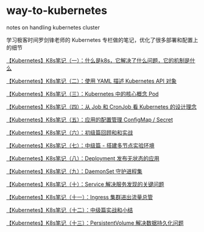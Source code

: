 # way-to-kubernetes

notes on handling kubernetes cluster

学习极客时间罗剑锋老师的 Kubernetes 专栏做的笔记，优化了很多部署和配置上的细节

[【Kubernetes】K8s笔记（一）：什么是k8s，它解决了什么问题，它的机制是什么](https://www.cnblogs.com/joexu01/p/16722936.html)

[【Kubernetes】K8s笔记（二）：使用 YAML 描述 Kubernetes API 对象](https://www.cnblogs.com/joexu01/p/16736040.html)

[【Kubernetes】K8s笔记（三）：Kubernetes 中的核心概念 Pod](https://www.cnblogs.com/joexu01/p/16737059.html)

[【Kubernetes】K8s笔记（四）：从 Job 和 CronJob 看 Kubernetes 的设计理念](https://www.cnblogs.com/joexu01/p/16740718.html)

[【Kubernetes】K8s笔记（五）：应用的配置管理 ConfigMap / Secret](https://www.cnblogs.com/joexu01/p/16753849.html)

[【Kubernetes】K8s笔记（六）：初级篇回顾和和实战](https://www.cnblogs.com/joexu01/p/16770362.html)

[【Kubernetes】K8s笔记（七）：中级篇 - 搭建多节点实验环境](https://www.cnblogs.com/joexu01/p/16774377.html)

[【Kubernetes】K8s笔记（八）：Deployment 发布无状态的应用](https://www.cnblogs.com/joexu01/p/16798378.html)

[【Kubernetes】K8s笔记（九）：DaemonSet 守护进程集](https://www.cnblogs.com/joexu01/p/16804991.html)

[【Kubernetes】K8s笔记（十）：Service 解决服务发现的关键问题](https://www.cnblogs.com/joexu01/p/16808521.html)

[【Kubernetes】K8s笔记（十一）：Ingress 集群进出流量总管](https://www.cnblogs.com/joexu01/p/16812302.html)

[【Kubernetes】K8s笔记（十二）：中级篇实战和小结](https://www.cnblogs.com/joexu01/p/16818593.html)

[【Kubernetes】K8s笔记（十三）：PersistentVolume 解决数据持久化问题](https://www.cnblogs.com/joexu01/p/16823747.html)
